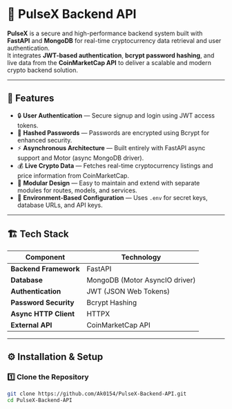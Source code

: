 # 🚀 PulseX Backend API

**PulseX** is a secure and high-performance backend system built with **FastAPI** and **MongoDB** for real-time cryptocurrency data retrieval and user authentication.  
It integrates **JWT-based authentication**, **bcrypt password hashing**, and live data from the **CoinMarketCap API** to deliver a scalable and modern crypto backend solution.

---

## 🧩 Features

- 🔒 **User Authentication** — Secure signup and login using JWT access tokens.  
- 🧠 **Hashed Passwords** — Passwords are encrypted using Bcrypt for enhanced security.  
- ⚡ **Asynchronous Architecture** — Built entirely with FastAPI async support and Motor (async MongoDB driver).  
- 💰 **Live Crypto Data** — Fetches real-time cryptocurrency listings and price information from CoinMarketCap.  
- 🧱 **Modular Design** — Easy to maintain and extend with separate modules for routes, models, and services.  
- 🧾 **Environment-Based Configuration** — Uses `.env` for secret keys, database URLs, and API keys.  

---

## 🏗️ Tech Stack

| Component | Technology |
|------------|-------------|
| **Backend Framework** | FastAPI |
| **Database** | MongoDB (Motor AsyncIO driver) |
| **Authentication** | JWT (JSON Web Tokens) |
| **Password Security** | Bcrypt Hashing |
| **Async HTTP Client** | HTTPX |
| **External API** | CoinMarketCap API |

---

## ⚙️ Installation & Setup

### 1️⃣ Clone the Repository
```bash
git clone https://github.com/Ak0154/PulseX-Backend-API.git
cd PulseX-Backend-API
